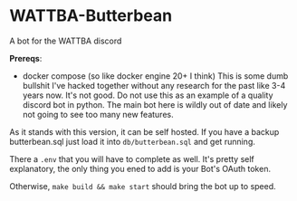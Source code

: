 # WATTBA-Butterbean
A bot for the WATTBA discord

__Prereqs__:
- docker compose (so like docker engine 20+ I think)
This is some dumb bullshit I've hacked together without any research for the past like 3-4 years now. It's not good. Do not use this as an example of a quality discord bot in python. The main bot here is wildly out of date and likely not going to see too many new features.

As it stands with this version, it can be self hosted. If you have a backup butterbean.sql just load it into `db/butterbean.sql` and get running.

There a `.env` that you will have to complete as well. It's pretty self explanatory, the only thing you ened to add is your Bot's OAuth token.

Otherwise, `make build && make start` should bring the bot up to speed.
